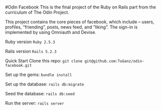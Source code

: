 #Odin Facebook
This is the final project of the Ruby on Rails part from the curriculum of The Odin Project.

This project contains the core pieces of facebook, which include – users, profiles, “friending”, posts, news feed, and “liking”. The sign-in is implemented by using Omniauth and Devise.

Ruby version
`Ruby 2.5.3`

Rails version
`Rails 5.2.3`

Quick Start
Clone this repo: `git clone git@github.com:ToGanz/odin-facebook.git`

Set up the gems: `bundle install`

Set up the database: `rails db:migrate`

Seed the database: `rails db:seed`

Run the server: `rails server`